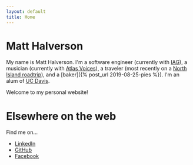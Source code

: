 ```yaml
---
layout: default
title: Home
---
```


# Matt Halverson

My name is Matt Halverson. I'm a software engineer (currently with
[IAG](https://www.iag.co.nz/)), a musician (currently with [Atlas
Voices](http://atlasvoices.nz/)), a traveler (most recently on a [North Island
roadtrip](./travel/2018_11_north_island_roadtrip.html)), and a [baker]({%
post_url 2019-08-25-pies %}). I'm an alum of [UC
Davis](https://www.ucdavis.edu/).

Welcome to my personal website!

# Elsewhere on the web

Find me on...

* [LinkedIn](https://www.linkedin.com/in/matt-halverson-6249854b/)
* [GitHub](https://github.com/mhalverson)
* [Facebook](https://www.facebook.com/mhhalverson)
